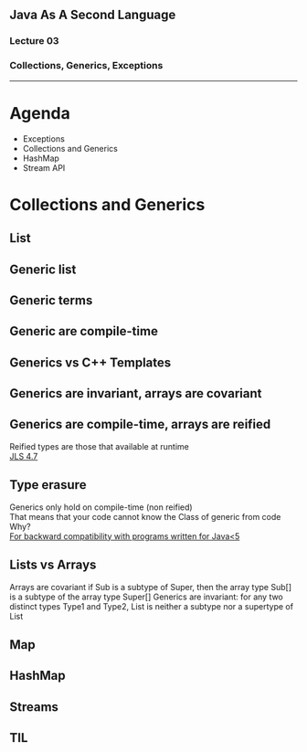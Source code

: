 ## Java As A Second Language
### Lecture 03
### Collections, Generics, Exceptions

---
# Agenda
- Exceptions
- Collections and Generics
- HashMap
- Stream API

# Collections and Generics

## List

## Generic list

## Generic terms

## Generic are compile-time

## Generics vs C++ Templates

## Generics are invariant, arrays are covariant

## Generics are compile-time, arrays are reified
Reified types are those that available at runtime  
[JLS 4.7](https://docs.oracle.com/javase/specs/jls/se14/html/jls-4.html#jls-4.7)

## Type erasure
Generics only hold on compile-time (non reified)  
That means that your code cannot know the Class of generic from code  
Why?  
[For backward compatibility with programs written for Java<5](https://docs.oracle.com/javase/specs/jls/se14/html/jls-4.html#jls-4.7)


## Lists vs Arrays
Arrays are covariant
if Sub is a subtype of Super,
then the array type Sub[] is a subtype of the array type Super[]
Generics are invariant: for any two distinct types Type1 and Type2, List<Type1>
is neither a subtype nor a supertype of List<Type2>

## Map

## HashMap

## Streams

## TIL
